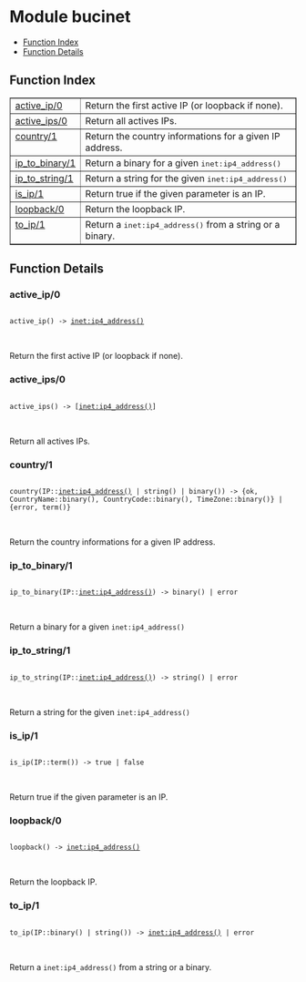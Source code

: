 

# Module bucinet #
* [Function Index](#index)
* [Function Details](#functions)

<a name="index"></a>

## Function Index ##


<table width="100%" border="1" cellspacing="0" cellpadding="2" summary="function index"><tr><td valign="top"><a href="#active_ip-0">active_ip/0</a></td><td>
Return the first active IP (or loopback if none).</td></tr><tr><td valign="top"><a href="#active_ips-0">active_ips/0</a></td><td>
Return all actives IPs.</td></tr><tr><td valign="top"><a href="#country-1">country/1</a></td><td>
Return the country informations for a given IP address.</td></tr><tr><td valign="top"><a href="#ip_to_binary-1">ip_to_binary/1</a></td><td>
Return a binary for a given <tt>inet:ip4_address()</tt></td></tr><tr><td valign="top"><a href="#ip_to_string-1">ip_to_string/1</a></td><td>
Return a string for the given <tt>inet:ip4_address()</tt></td></tr><tr><td valign="top"><a href="#is_ip-1">is_ip/1</a></td><td>
Return true if the given parameter is an IP.</td></tr><tr><td valign="top"><a href="#loopback-0">loopback/0</a></td><td>
Return the loopback IP.</td></tr><tr><td valign="top"><a href="#to_ip-1">to_ip/1</a></td><td>
Return a <tt>inet:ip4_address()</tt> from a string or a binary.</td></tr></table>


<a name="functions"></a>

## Function Details ##

<a name="active_ip-0"></a>

### active_ip/0 ###

<pre><code>
active_ip() -&gt; <a href="inet.md#type-ip4_address">inet:ip4_address()</a>
</code></pre>
<br />

Return the first active IP (or loopback if none).

<a name="active_ips-0"></a>

### active_ips/0 ###

<pre><code>
active_ips() -&gt; [<a href="inet.md#type-ip4_address">inet:ip4_address()</a>]
</code></pre>
<br />

Return all actives IPs.

<a name="country-1"></a>

### country/1 ###

<pre><code>
country(IP::<a href="inet.md#type-ip4_address">inet:ip4_address()</a> | string() | binary()) -&gt; {ok, CountryName::binary(), CountryCode::binary(), TimeZone::binary()} | {error, term()}
</code></pre>
<br />

Return the country informations for a given IP address.

<a name="ip_to_binary-1"></a>

### ip_to_binary/1 ###

<pre><code>
ip_to_binary(IP::<a href="inet.md#type-ip4_address">inet:ip4_address()</a>) -&gt; binary() | error
</code></pre>
<br />

Return a binary for a given `inet:ip4_address()`

<a name="ip_to_string-1"></a>

### ip_to_string/1 ###

<pre><code>
ip_to_string(IP::<a href="inet.md#type-ip4_address">inet:ip4_address()</a>) -&gt; string() | error
</code></pre>
<br />

Return a string for the given `inet:ip4_address()`

<a name="is_ip-1"></a>

### is_ip/1 ###

<pre><code>
is_ip(IP::term()) -&gt; true | false
</code></pre>
<br />

Return true if the given parameter is an IP.

<a name="loopback-0"></a>

### loopback/0 ###

<pre><code>
loopback() -&gt; <a href="inet.md#type-ip4_address">inet:ip4_address()</a>
</code></pre>
<br />

Return the loopback IP.

<a name="to_ip-1"></a>

### to_ip/1 ###

<pre><code>
to_ip(IP::binary() | string()) -&gt; <a href="inet.md#type-ip4_address">inet:ip4_address()</a> | error
</code></pre>
<br />

Return a `inet:ip4_address()` from a string or a binary.

